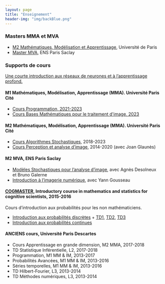 ```yaml
---
layout: page
title: "Enseignement"
header-img: "img/backBlue.png"
---
```


### Masters MMA et MVA

* [M2 Mathématiques,  Modélisation et Apprentissage](https://www.math-info.parisdescartes.fr/master-mathematiques-et-applications/specialite-mathematiques-modelisation-apprentissage/),  Université de Paris
* [Master MVA](https://www.master-mva.com/), ENS Paris Saclay

### Supports de cours

[Une courte introduction aux réseaux de neurones et à l’apprentissage profond.](http://helios.mi.parisdescartes.fr/~ebirmele/depots/Enseignements/GrandeDimension/neural_networks.pdf) 

#### M1 Mathématiques, Modélisation, Apprentissage (MMA). Université Paris Cité

* [Cours Programmation, 2021-2023](m1-mma-programmation.md)
* [Cours Bases Mathématiques pour le traitement d'image, 2023](m1-mma-baseimage.md)

#### M2 Mathématiques, Modélisation, Apprentissage (MMA). Université Paris Cité

* [Cours Algorithmes Stochastiques](m2-mm-algorithmes-stochastiques.md), 2018-2023
* [Cours Perception et analyse d’image](m2-ti-perception-acquisition-et-analyse-dimage.md), 2014-2020 (avec Joan Glaunès)

#### M2 MVA, ENS Paris Saclay

* [Modèles Stochastiques pour l’analyse d’image](mva-modeles-stochastiques.md), avec Agnès Desolneux et Bruno Galerne
* [Introduction à l’imagerie numérique](mva-introduction-a-limagerie-numerique.md), avec Yann Gousseau

#### [COGMASTER](http://sapience.dec.ens.fr/cogmaster/www/), Introductory course in mathematics and statistics for cognitive scientists, 2015-2016

Cours d’introduction aux probabilités pour les non mathématiciens.

* [Introduction aux probabilités discrètes](http://www.math-info.univ-paris5.fr/~jdelon/enseignement/cogmaster/cogmaster_probas_discretes.pdf) + [TD1](http://www.math-info.univ-paris5.fr/~jdelon/enseignement/cogmaster/TD1_corrige.pdf), [TD2](http://www.math-info.univ-paris5.fr/~jdelon/enseignement/cogmaster/TD2_corrige.pdf), [TD3](http://www.math-info.univ-paris5.fr/~jdelon/enseignement/cogmaster/TD3_corrige.pdf)
* [Introduction aux probabilités continues](http://www.math-info.univ-paris5.fr/~jdelon/enseignement/cogmaster/cogmaster_probas_continues.pdf)

#### ANCIENS cours, Université Paris Descartes

* Cours Apprentissage en grande dimension, M2 MMA, 2017-2018
* TD Statistique Inférentielle, L2, 2017-2018
* Programmation, M1 MM & IM, 2013-2017
* Probabilités Avancées, M1 MM & IM, 2013-2016
* Séries temporelles, M1 MM & IM, 2013-2016
* TD Hilbert-Fourier, L3, 2013-2014
* TD Méthodes numériques, L3, 2013-2014
